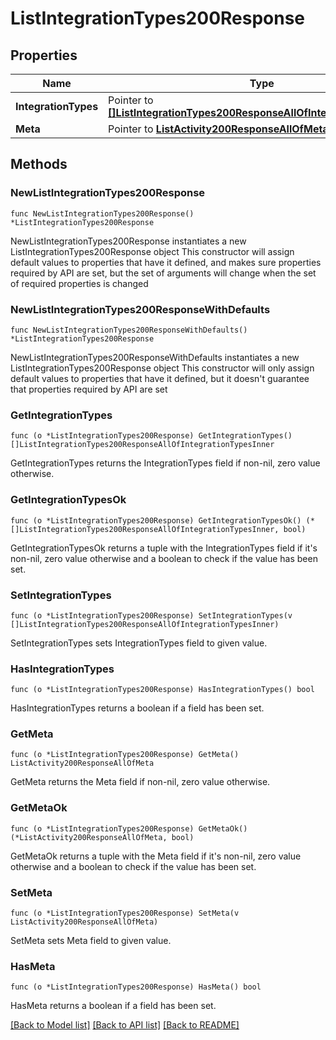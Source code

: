 # ListIntegrationTypes200Response

## Properties

Name | Type | Description | Notes
------------ | ------------- | ------------- | -------------
**IntegrationTypes** | Pointer to [**[]ListIntegrationTypes200ResponseAllOfIntegrationTypesInner**](ListIntegrationTypes200ResponseAllOfIntegrationTypesInner.md) |  | [optional] 
**Meta** | Pointer to [**ListActivity200ResponseAllOfMeta**](ListActivity200ResponseAllOfMeta.md) |  | [optional] 

## Methods

### NewListIntegrationTypes200Response

`func NewListIntegrationTypes200Response() *ListIntegrationTypes200Response`

NewListIntegrationTypes200Response instantiates a new ListIntegrationTypes200Response object
This constructor will assign default values to properties that have it defined,
and makes sure properties required by API are set, but the set of arguments
will change when the set of required properties is changed

### NewListIntegrationTypes200ResponseWithDefaults

`func NewListIntegrationTypes200ResponseWithDefaults() *ListIntegrationTypes200Response`

NewListIntegrationTypes200ResponseWithDefaults instantiates a new ListIntegrationTypes200Response object
This constructor will only assign default values to properties that have it defined,
but it doesn't guarantee that properties required by API are set

### GetIntegrationTypes

`func (o *ListIntegrationTypes200Response) GetIntegrationTypes() []ListIntegrationTypes200ResponseAllOfIntegrationTypesInner`

GetIntegrationTypes returns the IntegrationTypes field if non-nil, zero value otherwise.

### GetIntegrationTypesOk

`func (o *ListIntegrationTypes200Response) GetIntegrationTypesOk() (*[]ListIntegrationTypes200ResponseAllOfIntegrationTypesInner, bool)`

GetIntegrationTypesOk returns a tuple with the IntegrationTypes field if it's non-nil, zero value otherwise
and a boolean to check if the value has been set.

### SetIntegrationTypes

`func (o *ListIntegrationTypes200Response) SetIntegrationTypes(v []ListIntegrationTypes200ResponseAllOfIntegrationTypesInner)`

SetIntegrationTypes sets IntegrationTypes field to given value.

### HasIntegrationTypes

`func (o *ListIntegrationTypes200Response) HasIntegrationTypes() bool`

HasIntegrationTypes returns a boolean if a field has been set.

### GetMeta

`func (o *ListIntegrationTypes200Response) GetMeta() ListActivity200ResponseAllOfMeta`

GetMeta returns the Meta field if non-nil, zero value otherwise.

### GetMetaOk

`func (o *ListIntegrationTypes200Response) GetMetaOk() (*ListActivity200ResponseAllOfMeta, bool)`

GetMetaOk returns a tuple with the Meta field if it's non-nil, zero value otherwise
and a boolean to check if the value has been set.

### SetMeta

`func (o *ListIntegrationTypes200Response) SetMeta(v ListActivity200ResponseAllOfMeta)`

SetMeta sets Meta field to given value.

### HasMeta

`func (o *ListIntegrationTypes200Response) HasMeta() bool`

HasMeta returns a boolean if a field has been set.


[[Back to Model list]](../README.md#documentation-for-models) [[Back to API list]](../README.md#documentation-for-api-endpoints) [[Back to README]](../README.md)


